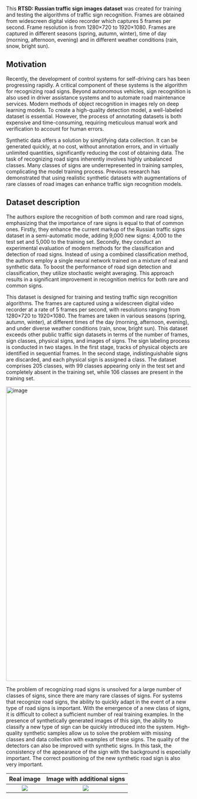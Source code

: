 This **RTSD: Russian traffic sign images dataset** was created for training and testing the algorithms of traffic sign recognition. Frames are obtained from widescreen digital video recorder which captures 5 frames per second. Frame resolution is from 1280×720 to 1920×1080. Frames are captured in different seasons (spring, autumn, winter), time of day (morning, afternoon, evening) and in different weather conditions (rain, snow, bright sun).

## Motivation

Recently, the development of control systems for self-driving cars has been progressing rapidly. A critical component of these systems is the algorithm for recognizing road signs. Beyond autonomous vehicles, sign recognition is also used in driver assistance systems and to automate road maintenance services. Modern methods of object recognition in images rely on deep learning models. To create a high-quality detection model, a well-labeled dataset is essential. However, the process of annotating datasets is both expensive and time-consuming, requiring meticulous manual work and verification to account for human errors.

Synthetic data offers a solution by simplifying data collection. It can be generated quickly, at no cost, without annotation errors, and in virtually unlimited quantities, significantly reducing the cost of obtaining data. The task of recognizing road signs inherently involves highly unbalanced classes. Many classes of signs are underrepresented in training samples, complicating the model training process. Previous research has demonstrated that using realistic synthetic datasets with augmentations of rare classes of road images can enhance traffic sign recognition models.

## Dataset description

The authors explore the recognition of both common and rare road signs, emphasizing that the importance of rare signs is equal to that of common ones. Firstly, they enhance the current markup of the Russian traffic signs dataset in a semi-automatic mode, adding 9,000 new signs: 4,000 to the test set and 5,000 to the training set. Secondly, they conduct an experimental evaluation of modern methods for the classification and detection of road signs. Instead of using a combined classification method, the authors employ a single neural network trained on a mixture of real and synthetic data. To boost the performance of road sign detection and classification, they utilize stochastic weight averaging. This approach results in a significant improvement in recognition metrics for both rare and common signs.

This dataset is designed for training and testing traffic sign recognition algorithms. The frames are captured using a widescreen digital video recorder at a rate of 5 frames per second, with resolutions ranging from 1280×720 to 1920×1080. The frames are taken in various seasons (spring, autumn, winter), at different times of the day (morning, afternoon, evening), and under diverse weather conditions (rain, snow, bright sun). This dataset exceeds other public traffic sign datasets in terms of the number of frames, sign classes, physical signs, and images of signs. The sign labeling process is conducted in two stages. In the first stage, tracks of physical objects are identified in sequential frames. In the second stage, indistinguishable signs are discarded, and each physical sign is assigned a class. The dataset comprises 205 classes, with 99 classes appearing only in the test set and completely absent in the training set, while 106 classes are present in the training set.

<img src="https://github.com/dataset-ninja/russian-traffic-sign/assets/120389559/028372a1-519a-4359-8995-b9e5973ab415" alt="image" width="800">

The problem of recognizing road signs is unsolved for a large number of classes of signs, since there are many rare classes of signs. For systems that recognize road signs, the ability to quickly adapt in the event of a new type of road signs is important. With the emergence of a new class of signs, it is difficult to collect a sufficient number of real training examples. In the presence of synthetically generated images of this sign, the ability to classify a new type of sign can be quickly introduced into the system. High-quality synthetic samples allow us to solve the problem with missing classes and data collection with examples of these signs. The quality of the detectors can also be improved with synthetic signs. In this task, the consistency of the appearance of the sign with the background is especially important. The correct positioning of the new synthetic road sign is also very important.

|                                                    Real image                                                    |                                           Image with additional signs                                            |
| :--------------------------------------------------------------------------------------------------------------: | :--------------------------------------------------------------------------------------------------------------: |
| ![](https://github.com/dataset-ninja/russian-traffic-sign/assets/120389559/1b40435c-9008-4f6a-86df-33efc33bbee6) | ![](https://github.com/dataset-ninja/russian-traffic-sign/assets/120389559/2e9e2bce-a42f-4efa-98bf-907ee952cdfb) |
